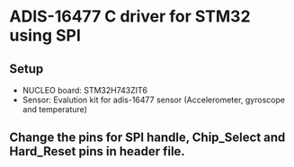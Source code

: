 # ADIS-16477 C driver for STM32 using SPI

## Setup
* NUCLEO board: STM32H743ZIT6
* Sensor: Evalution kit for adis-16477 sensor (Accelerometer, gyroscope and temperature)

## Change the pins for SPI handle, Chip_Select and Hard_Reset pins in header file.


